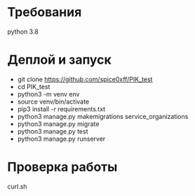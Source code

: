# Требования
python 3.8

# Деплой и запуск
* git clone https://github.com/spice0xff/PIK_test
* cd PIK_test
* python3 -m venv env
* source venv/bin/activate
* pip3 install -r requirements.txt
* python3 manage.py makemigrations service_organizations
* python3 manage.py migrate
* python3 manage.py test
* python3 manage.py runserver

# Проверка работы
curl.sh
